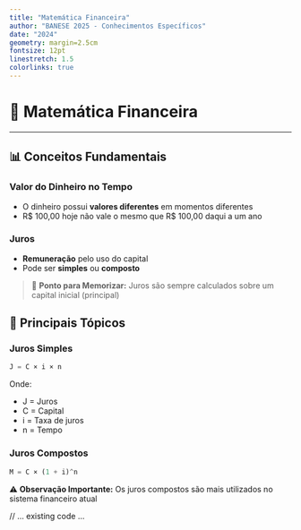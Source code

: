 ```yaml
---
title: "Matemática Financeira"
author: "BANESE 2025 - Conhecimentos Específicos"
date: "2024"
geometry: margin=2.5cm
fontsize: 12pt
linestretch: 1.5
colorlinks: true
---
```


# 🔢 Matemática Financeira
---

## 📊 Conceitos Fundamentais

### Valor do Dinheiro no Tempo
- O dinheiro possui **valores diferentes** em momentos diferentes
- R$ 100,00 hoje não vale o mesmo que R$ 100,00 daqui a um ano

### Juros
- **Remuneração** pelo uso do capital
- Pode ser **simples** ou **composto**

> 📌 **Ponto para Memorizar:**
> Juros são sempre calculados sobre um capital inicial (principal)

## 🎯 Principais Tópicos

### Juros Simples
```python
J = C × i × n
```
Onde:
- J = Juros
- C = Capital
- i = Taxa de juros
- n = Tempo

### Juros Compostos
```python
M = C × (1 + i)^n
```

⚠️ **Observação Importante:**
Os juros compostos são mais utilizados no sistema financeiro atual

// ... existing code ...